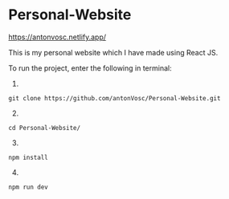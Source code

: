# Personal-Website

https://antonvosc.netlify.app/

This is my personal website which I have made using React JS.


To run the project, enter the following in terminal:

1. 
```
git clone https://github.com/antonVosc/Personal-Website.git
```

2. 
```
cd Personal-Website/
```

3. 
```
npm install
```

4. 
```
npm run dev
```